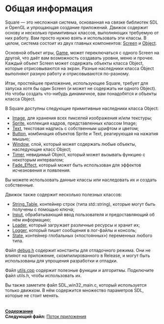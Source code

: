 ﻿# Общая информация

Square — это несложная система, основанная на связке библиотек SDL и OpenGL и упрощающая создание приложений. Движок содержит основу и несколько примитивных классов, выполняющих требуемую от них работу. Вам просто нужно взять и использовать эти классы. В целом, система состоит из двух главных компонентов: [Screen](03_Screen.md) и [Object](04_Object.md).

Основной объект игры, [Game](05_Game.md), может переключаться с одного Screen на другой, что даёт вам возможность создавать уровни, меню и прочее. Каждый объект Screen может содержать объекты класса Object, которые отрисовываются на экран. Разные наследники класса Object выполняют разную работу и отрисовываются по-разному.

Итак, простейшее приложение, использующее Square, требует для запуска хотя бы один Screen (и может не содержать ни одного Object). Но чтобы создать что-нибудь динамичное, вам понадобятся и объекты класса Object.

В Square доступны следующие примитивные наследники класса Object:
* [Image](12_Image.md), для хранения всех пикселей изображения и/или текстуры;
* [Sprite](13_Sprite.md), коллекция кадров, представленных классом Image;
* [Text](14_Text.md), текстовая надпись с собственным шрифтом и цветом;
* [Button](15_Button.md), комбинация объектов Sprite и Text, реагирующая на нажатия мышью;
* [Window](16_Window.md), слой, который может содержать любые объекты, наследующие класс Object;
* [Timer](17_Timer.md), невидимый Object, который может вызывать функцию с некоторым интервалом;
* [Fade_Effect](18_Fade_Effect.md), который может быть использован для эффектов исчезновения и появления.

Вы можете использовать данные классы или наследовать их и создать собственные.

Движок также содержит несколько полезных классов:
* [String_Table](07_String_Table.md), контейнер строк (типа std::string), которые могут быть получены с помощью ключа;
* [Input](08_Input.md), обрабатывающий ввод пользователя и предоставляющий об нём информацию;
* [Loader](09_Loader.md), который загружает различные ресурсы и хранит их;
* [Logger](10_Logger.md), который пишет сообщения в лог-файлы и консоль;
* [State](11_State.md), контейнер глобальных («постоянных») переменных любого типа.

Файл [debug.h](19_debug_h.md) содержит константы для отладочного режима. Они не влияют на приложение, скомпилированного в Release, и могут быть использованы для упрощения разработки и отладки.

Файл [utils.cpp](20_utils_h.md) содержит полезные функции и алгоритмы. Подключите файл utils.h, чтобы использовать их.

Вы также заметите файл SDL_win32_main.c, который используется только движком. В нём содержится множество параметров SDL, которые не стоит менять.  
   
    
**[Содержание](00_Contents.md)**  
**Следующий файл:** [Поток приложения](02_Workflow.md)

